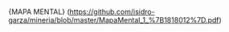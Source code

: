 # 
{MAPA MENTAL} (https://github.com/isidro-garza/mineria/blob/master/MapaMental_1_%7B1818012%7D.pdf)
